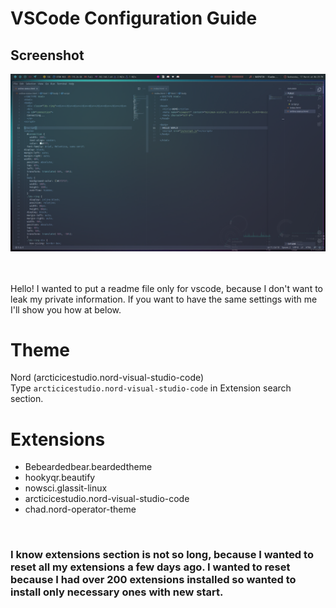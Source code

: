 # VSCode Configuration Guide

## Screenshot
![image](../screenshots/VSCode.png)

<br/>
<br/>
Hello! I wanted to put a readme file only for vscode, 
because I don't want to leak my private information. 
If you want to have the same settings with me I'll 
show you how at below.
<br/>

# Theme
Nord (arcticicestudio.nord-visual-studio-code)
<br/>
Type ``arcticicestudio.nord-visual-studio-code`` in Extension search section.
<br/>

# Extensions
- Bebeardedbear.beardedtheme
- hookyqr.beautify
- nowsci.glassit-linux
- arcticicestudio.nord-visual-studio-code
- chad.nord-operator-theme
<br/>

### I know extensions section is not so long, because I wanted to reset all my extensions a few days ago. I wanted to reset because I had over 200 extensions installed so wanted to install only necessary ones with new start.